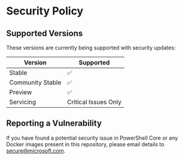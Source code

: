 # Security Policy

## Supported Versions

These versions are currently being supported with security updates:

| Version            | Supported            |
| ------------------ | -------------------- |
| Stable             | :white_check_mark:   |
| Community Stable   | :white_check_mark:   |
| Preview            | :white_check_mark:   |
| Servicing          | Critical Issues Only |

## Reporting a Vulnerability

If you have found a potential security issue in PowerShell Core
or any Docker images present in this repository,
please email details to secure@microsoft.com.
